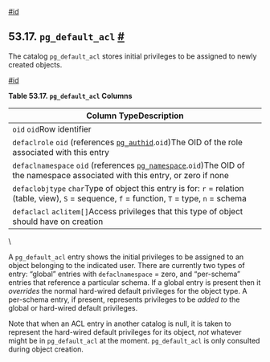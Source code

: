 [#id](#CATALOG-PG-DEFAULT-ACL)

## 53.17. `pg_default_acl` [#](#CATALOG-PG-DEFAULT-ACL)



The catalog `pg_default_acl` stores initial privileges to be assigned to newly created objects.

[#id](#id-1.10.4.19.4)

**Table 53.17. `pg_default_acl` Columns**

| Column TypeDescription                                                                                                                                     |
| ---------------------------------------------------------------------------------------------------------------------------------------------------------- |
| `oid` `oid`Row identifier                                                                                                                                  |
| `defaclrole` `oid` (references [`pg_authid`](catalog-pg-authid).`oid`)The OID of the role associated with this entry                                  |
| `defaclnamespace` `oid` (references [`pg_namespace`](catalog-pg-namespace).`oid`)The OID of the namespace associated with this entry, or zero if none |
| `defaclobjtype` `char`Type of object this entry is for: `r` = relation (table, view), `S` = sequence, `f` = function, `T` = type, `n` = schema             |
| `defaclacl` `aclitem[]`Access privileges that this type of object should have on creation                                                                  |

\


A `pg_default_acl` entry shows the initial privileges to be assigned to an object belonging to the indicated user. There are currently two types of entry: “global” entries with `defaclnamespace` = zero, and “per-schema” entries that reference a particular schema. If a global entry is present then it *overrides* the normal hard-wired default privileges for the object type. A per-schema entry, if present, represents privileges to be *added to* the global or hard-wired default privileges.

Note that when an ACL entry in another catalog is null, it is taken to represent the hard-wired default privileges for its object, *not* whatever might be in `pg_default_acl` at the moment. `pg_default_acl` is only consulted during object creation.